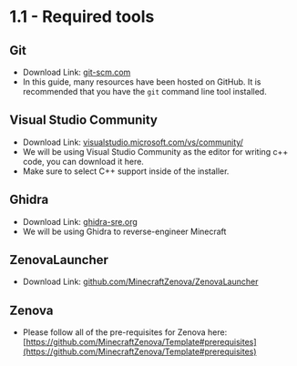 # 1.1 - Required tools

## Git
- Download Link: [git-scm.com](https://git-scm.com/downloads)
- In this guide, many resources have been hosted on GitHub. It is recommended that you have the `git` command line tool installed.

## Visual Studio Community
- Download Link: [visualstudio.microsoft.com/vs/community/](https://visualstudio.microsoft.com/vs/community/)
- We will be using Visual Studio Community as the editor for writing c++ code, you can download it here. 
- Make sure to select C++ support inside of the installer.

## Ghidra
- Download Link: [ghidra-sre.org](https://ghidra-sre.org/)
- We will be using Ghidra to reverse-engineer Minecraft

## ZenovaLauncher
- Download Link: [github.com/MinecraftZenova/ZenovaLauncher](https://github.com/MinecraftZenova/ZenovaLauncher)

## Zenova
- Please follow all of the pre-requisites for Zenova here: [https://github.com/MinecraftZenova/Template#prerequisites](https://github.com/MinecraftZenova/Template#prerequisites)
